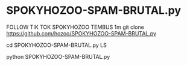 # SPOKYHOZOO-SPAM-BRUTAL.py
FOLLOW TIK TOK SPOKYHOZOO TEMBUS 1m
git clone https://github.com/hozoo/SPOKYHOZOO-SPAM-BRUTAL.py

cd SPOKYHOZOO-SPAM-BRUTAL.py
LS

python SPOKYHOZOO-SPAM-BRUTAL.py
